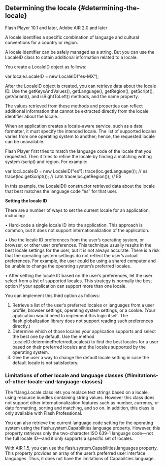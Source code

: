 ## Determining the locale {#determining-the-locale}

Flash Player 10.1 and later, Adobe AIR 2.0 and later

A locale identifies a specific combination of language and cultural conventions for a country or region.

A locale identifier can be safely managed as a string. But you can use the LocaleID class to obtain additional information related to a locale.

You create a LocaleID object as follows:

var locale:LocaleID = new LocaleID(&quot;es-MX&quot;);

After the LocaleID object is created, you can retrieve data about the locale ID. Use the getKeysAndValues(), getLanguage(), getRegion(), getScript(), getVariant(), and isRightToLeft() methods, and the name property.

The values retrieved from these methods and properties can reflect additional information that cannot be extracted directly from the locale identifier about the locale.

When an application creates a locale-aware service, such as a date formatter, it must specify the intended locale. The list of supported locales varies from one operating system to another; hence, the requested locale can be unavailable.

Flash Player first tries to match the language code of the locale that you requested. Then it tries to refine the locale by finding a matching writing system (script) and region. For example:

var loc:LocaleID = new LocaleID(&quot;es&quot;); trace(loc.getLanguage()); // es trace(loc.getScript()); // Latn trace(loc.getRegion()); // ES

In this example, the LocaleID() constructor retrieved data about the locale that best matches the language code “es” for that user.

**Setting the locale ID**

There are a number of ways to set the current locale for an application, including:

• Hard-code a single locale ID into the application. This approach is common, but it does not support internationalization of the application.

• Use the locale ID preferences from the user’s operating system, or browser, or other user preferences. This technique usually results in the best locale settings for the user, but it is not always accurate. There is a risk that the operating system settings do not reflect the user’s actual preferences. For example, the user could be using a shared computer and be unable to change the operating system’s preferred locales.

• After setting the locale ID based on the user’s preferences, let the user select from a list of supported locales. This strategy is normally the best option if your application can support more than one locale.

You can implement this third option as follows:

1.  Retrieve a list of the user’s preferred locales or languages from a user profile, browser settings, operating system settings, or a cookie. (Your application would need to implement this logic itself. The flash.globalization library does not support reading such preferences directly.)
2.  Determine which of those locales your application supports and select the best one by default. Use the method LocaleID.determinePreferredLocales() to find the best locales for a user based on their preferred locales and the locales supported by the operating system.
3.  Give the user a way to change the default locale setting in case the default locale is not satisfactory.

### Limitations of other locale and language classes {#limitations-of-other-locale-and-language-classes}

The fl.lang.Locale class lets you replace text strings based on a locale, using resource bundles containing string values. However this class does not support other internationalization features such as number, currency, or date formatting, sorting and matching, and so on. In addition, this class is only available with Flash Professional.

You can also retrieve the current language code setting for the operating system using the flash.system.Capabilities.language property. However, this property retrieves only the two-character ISO 639-1 language code—not the full locale ID—and it only supports a specific set of locales.

With AIR 1.5, you can use the flash.system.Capabilities.languages property. This property provides an array of the user’s preferred user interface languages. Thus, it does not have the limitations of Capabilities.language.
